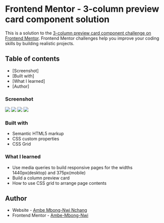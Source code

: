 # Frontend Mentor - 3-column preview card component solution

This is a solution to the [3-column preview card component challenge on Frontend Mentor](https://www.frontendmentor.io/challenges/3column-preview-card-component-pH92eAR2-). Frontend Mentor challenges help you improve your coding skills by building realistic projects. 

## Table of contents

  - [Screenshot]
  - [Built with]
  - [What I learned]
  - [Author]

### Screenshot

![](img/Screenshot%20(282).png)
![](img/Screenshot%20(279).png)
![](img/Screenshot%20(280).png)
![](img/Screenshot%20(281).png)

### Built with

- Semantic HTML5 markup
- CSS custom properties
- CSS Grid

### What I learned

- Use media queries to build responsive pages for the widths 1440px(desktop) and 375px(mobile)
- Build a column preview card
- How to use CSS grid to arrange page contents

## Author

- Website - [Ambe Mbong-Nwi Nchang](https://github.com/Ambe-Mbong-Nwi/Front-end_Web_Designs)
- Frontend Mentor - [Ambe-Mbong-Nwi](https://www.frontendmentor.io/profile/Ambe-Mbong-Nwi)